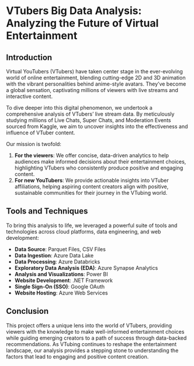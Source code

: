 # **VTubers Big Data Analysis: Analyzing the Future of Virtual Entertainment**

## **Introduction**

Virtual YouTubers (VTubers) have taken center stage in the ever-evolving world of online entertainment, blending cutting-edge 2D and 3D animation with the vibrant personalities behind anime-style avatars. They’ve become a global sensation, captivating millions of viewers with live streams and interactive content.

To dive deeper into this digital phenomenon, we undertook a comprehensive analysis of VTubers’ live stream data. By meticulously studying millions of Live Chats, Super Chats, and Moderation Events sourced from Kaggle, we aim to uncover insights into the effectiveness and influence of VTuber content.

Our mission is twofold:
1. **For the viewers**: We offer concise, data-driven analytics to help audiences make informed decisions about their entertainment choices, highlighting VTubers who consistently produce positive and engaging content.
2. **For new YouTubers**: We provide actionable insights into VTuber affiliations, helping aspiring content creators align with positive, sustainable communities for their journey in the VTubing world.

## **Tools and Techniques**

To bring this analysis to life, we leveraged a powerful suite of tools and technologies across cloud platforms, data engineering, and web development:

- **Data Source**: Parquet Files, CSV Files  
- **Data Ingestion**: Azure Data Lake  
- **Data Processing**: Azure Databricks  
- **Exploratory Data Analysis (EDA)**: Azure Synapse Analytics  
- **Analysis and Visualizations**: Power BI  
- **Website Development**: .NET Framework  
- **Single Sign-On (SSO)**: Google OAuth  
- **Website Hosting**: Azure Web Services  

## **Conclusion**

This project offers a unique lens into the world of VTubers, providing viewers with the knowledge to make well-informed entertainment choices while guiding emerging creators to a path of success through data-backed recommendations. As VTubing continues to reshape the entertainment landscape, our analysis provides a stepping stone to understanding the factors that lead to engaging and positive content creation.
